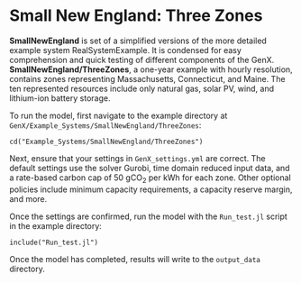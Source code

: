 # Small New England: Three Zones

**SmallNewEngland** is set of a simplified versions of the more detailed example system RealSystemExample. It is condensed for easy comprehension and quick testing of different components of the GenX. **SmallNewEngland/ThreeZones**, a one-year example with hourly resolution, contains zones representing Massachusetts, Connecticut, and Maine. The ten represented resources include only natural gas, solar PV, wind, and lithium-ion battery storage. 

To run the model, first navigate to the example directory at `GenX/Example_Systems/SmallNewEngland/ThreeZones`:

`cd("Example_Systems/SmallNewEngland/ThreeZones")`
   
Next, ensure that your settings in `GenX_settings.yml` are correct. The default settings use the solver Gurobi, time domain reduced input data, and a rate-based carbon cap of 50 gCO<sub>2</sub> per kWh for each zone. Other optional policies include minimum capacity requirements, a capacity reserve margin, and more. 

Once the settings are confirmed, run the model with the `Run_test.jl` script in the example directory:

`include("Run_test.jl")`

Once the model has completed, results will write to the `output_data` directory.